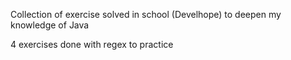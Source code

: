 Collection of exercise solved in school (Develhope) to deepen my knowledge of Java

4 exercises done with regex to practice
